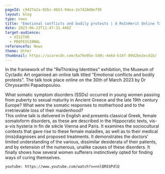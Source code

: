 ```yaml
---
pageId: c9427a2a-92bc-4b53-94ea-2e7420d8ef95
layout: blog
type: news
title: "Emotional conflicts and bodily protests | A ReInHerit Online Talk "
date: 2023-06-22T11:47:31.446Z
target-audience:
  - VISITOR
  - PROFESSIONAL
referenceTo: News
theme: Other
thumbnail: https://ucarecdn.com/6a76e95e-540c-4e6d-b16f-89d2be3ecd1b/
---
```

In the framework of the "ReThinking Identities" exhibition, the Museum of Cycladic Art organised an online talk titled "Emotional conflicts and bodily protests". The talk took place online on the 30th of March 2023 by Dr Chryssanthi Papadopoulou. 

What somatic symptom disorders (SSDs) occurred in young women passing from puberty to sexual maturity in Ancient Greece and the late 19th century Europe? What were the somatic responses to motherhood and to the irretrievable loss of their maidenhood?
<br/>This online talk is delivered in English and presents classical Greek, female somatoform disorders, as these are described in the Hippocratic texts, vis-a-vis hysteria in fin de siècle Vienna and Paris. It examines the sociocultural contexts that gave rise to these female maladies, as well as to their medical (mis)diagnoses and proposed treatments. It demonstrates the doctors’ limited understanding of the various, dissimilar desiderata of their patients, and by extension of the numerous, unalike causes of these disorders. It finally shows how several women sufferers instinctively opted for finding ways of curing themselves.

`youtube: https://www.youtube.com/watch?v=nnlQR5SPdlQ`